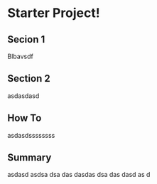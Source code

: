 # Starter Project!

## Secion 1

Blbavsdf

## Section 2

asdasdasd

## How To

asdasdssssssss

## Summary

asdasd
asdsa
dsa
das
dasdas
dsa
das
dasd
as
d
